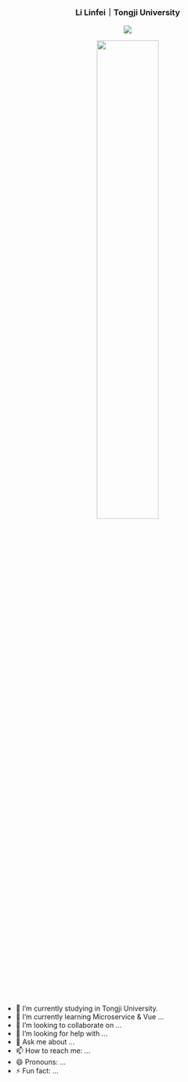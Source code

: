 <p align="center">
  <h3 align="center">Li Linfei｜Tongji University</h3>
</p>

<p align = "center">
  <img src="https://github-readme-stats.vercel.app/api?username=lif314&count_private=true&show_icons=true&hide_border=true&bg_color=25,050A27,4A54BC&title_color=ffffff&text_color=cccccc&icon_color=4A54BC&border_radius=5" />
</p>
  
<p align = "center">
  <img src="https://github-profile-trophy.vercel.app/?username=lif314&column=5&row=1&no-bg=false&margin-w=10&no-frame=false" width="50%" />
</p>

- 🔭 I’m currently studying in Tongji University.
- 🌱 I’m currently learning Microservice & Vue ...
- 👯 I’m looking to collaborate on ...
- 🤔 I’m looking for help with ...
- 💬 Ask me about ...
- 📫 How to reach me: ...
- 😄 Pronouns: ...
- ⚡ Fun fact: ...
